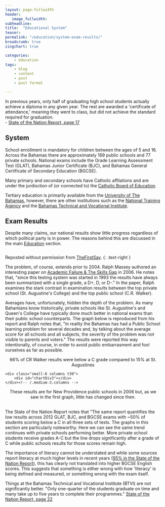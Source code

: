 ```yaml
---
layout: page-fullwidth
header:
   image_fullwidth:
subheadline:
title:  "Educational System"
teaser: 
permalink: "/education/system-exam-results/"
breadcrumb: true
zingchart: true

categories:
    - education
tags:
    - blog
    - content
    - post
    - post format

---
```

>
In previous years, only half of graduating high school students actually achieve a diploma in any given year. The rest are awarded a 'certificate of attendance,' meaning they went to class, but did not achieve the standard required for graduation.
<br/>- [State of the Nation Report, page 17][3] 

## System

School enrollment is mandatory for children between the ages of 5 and 16. Across the Bahamas there are approximately 169 public schools and 77 private schools. National exams include the Grade Learning Assessment Test (GLAT), Bahamas Junior Certificate (BJC), and Bahamas General Certificate of Secondary Education (BGCSE).

Many primary and secondary schools have Catholic affliations and are under the jurdisction of (or connected to) the [Catholic Board of Education][7].

Tertiary education is primarily available from the [University of The Bahamas][4], however, there are other institutions such as the [National Training Agency][5] and the [Bahamas Technical and Vocational Institute][6].

## Exam Results

Despite many claims, our national results show little progress regardless of which political party is in power. The reasons behind this are discussed in the main <a href="{{ site.url }}{{ site.baseurl }}/education">Education</a> section.

<center>
<a href="http://www.thefirstsay.org/education/immeasurable_progress.php"><img src="{{ site.urlimg }}bgcse-scores.png" alt=""></a>
</center>

Reposted without permission from [TheFirstSay][1].
{: .text-right }

The problem, of course, extends prior to 2004. Ralph Massey authored an interesting paper on [Academic Failure & The Skills Gap][2] in 2006. He notes that, "since this testing system was started in 1993 the results have always been summarized with a single grade, a D+, D, or D-." In the paper, Ralph examines the stark contrast in examination results between the top private school (St. Augustine's College) and the top public school (C.R. Walker). 

Averages have, unfortunately, hidden the depth of the problem. As many Bahamians know historically, private schools like St. Augustine's and Queen's College have typically done much better in national exams than their public school counterparts. The graph below is reproduced from his report and Ralph notes that, "in reality the Bahamas has had a Public School learning problem for several decades and, by talking about the average score for all schools and all subjects, the severity of the problem was not visible to parents and voters." The results were reported this way intentionally, of course, in order to avoid public embarrasment and fool ourselves as far as possible.

<div id="chartDiv"></div>
<center>66% of CR Walker results were below a C grade compared to 15% at St. Augustines</center>

<div class="row">
	<div class="small-6 columns t30">
		<div id="chartDiv2"></div>
	</div><!-- /.medium-3.columns -->

	<div class="small-6 columns t30">
		<div id="chartDiv3"></div>
	</div><!-- /.medium-3.columns -->
</div><!-- /.row -->

<center>These results are for New Providence public schools in 2006 but, as we saw in the first graph, little has changed since then.</center>
<br/>

The State of the Nation Report notes that "The same report quantifies the low results across 2012 GLAT, BJC, and BGCSE exams with ~50% of students scoring below a C in all three sets of tests. The graphs in this section are particularly noteworthy. Here we can see the same trend continues with private schools performing better. More private school students receive grades A-C but the line drops significantly after a grade of C while public schools results for those scores remain high.

The importance of literacy cannot be understated and while some sources report literacy at much higher levels in recent years ([95% in the State of the Nation Report][3]), this has clearly not translated into higher BGCSE English scores. This suggests that something is either wrong with how 'literacy' is being defined and measured, or something wrong with the exam itself. 

Things at the Bahamas Technical and Vocational Institute (BTVI) are not significantly better. "Only one-quarter of the students graduate on time and many take up to five years to complete their programmes." [State of the Nation Report, page 22][3]

<!-- SAC vs CR Walker 2006  Graph -->
<!--Note: Comments using javascript convention (//) will result in build errors-->
<script>
var chartData = {
      type: "bar",
      title: {
        text: "2006 BGCSE Results (All Subjects)",
        "font-size":16
      },
      "scale-x": {
       "items-overlap": false,
       label: {
        text: "Letter Grade"
      },
      values: ["A","B","C","D","F"] 
    },
    "scale-y":{
      label: {
        text: "Percentage of All Scores"
      },
      step: 20,
      format: "%v%"
    },
    plot:{
      tooltip:{
        visible : true,
        text: "%t - %v%"
      }
    },
      legend: {
        x: "20%",
        y: "20%"
    },
      series: [
      { 
        values: [4,8,22,24,42],
        backgroundColor:"#2870B1",
        text: "C.R. Walker"
      }, {
        values: [15,23,47,12,3],
        text: "St. Augustines",
        backgroundColor:"#BF0000",
      }
      ]
    };
    zingchart.render({
      id: "chartDiv",
      data: chartData,
      height: 400,
    });
  </script>

<!-- NP Public High BGCSE English and Math Scores Graph -->
<!--Note: Comments using javascript convention (//) will result in build errors-->
<script>
  var chartData2 = {
      type: "pie",
      title: {
        text: "BGCSE Results English",
        "font-size": 16,
      },
    "plot":{
    "value-box":{
      "font-size":14,
      "font-weight":"normal",
      "placement":"out",
      "text": "%t - %npv%"
    },
    "tooltip":{
      visible: false
    }
  },
      series: [
      {values: [17],
        backgroundColor:"#7E971D",
        text: "Illiterate"},

      {values: [39],
        backgroundColor:"#2870B1",
        text: "Fail"},

      {values: [44],
        backgroundColor:"#BF0000",
        text: "Pass"},
      ]
    };
    zingchart.render({
      id: "chartDiv2",
      data: chartData2,
      height: 300,
    });
  </script>

<!-- NP Public High BGCSE English and Math Scores Graph -->
<!--Note: Comments using javascript convention (//) will result in build errors-->
<script>
  var chartData3 = {
      type: "pie",
      title: {
        text: "BGCSE Results Math",
        "font-size": 16,
      },
    "plot":{
    "value-box":{
      "font-size":14,
      "font-weight":"normal",
      "placement":"out",
      "text": "%t - %npv%"
    },
    "tooltip":{
      visible: false
    }
  },
      series: [
      {values: [46],
        backgroundColor:"#7E971D",
        text: "Illiterate"},

      {values: [36],
        backgroundColor:"#2870B1",
        text: "Fail"},

      {values: [18],
        backgroundColor:"#BF0000",
        text: "Pass"},
      ]
    };
    zingchart.render({
      id: "chartDiv3",
      data: chartData3,
      height: 300,
    });
  </script>

[1]: http://www.thefirstsay.org/
[2]: http://www.nassauinstitute.org/files/AcademicFailure&SkilsGap3.pdf
[3]: http://www.vision2040bahamas.org/media/uploads/State_of_the_Nation_Summary_Report.pdf
[4]: http://www.ub.edu.bs/
[5]: http://ntabahamas.org/
[6]: http://www.btvi.edu.bs/jhome/
[7]: http://cboe.cec.edu.bs/